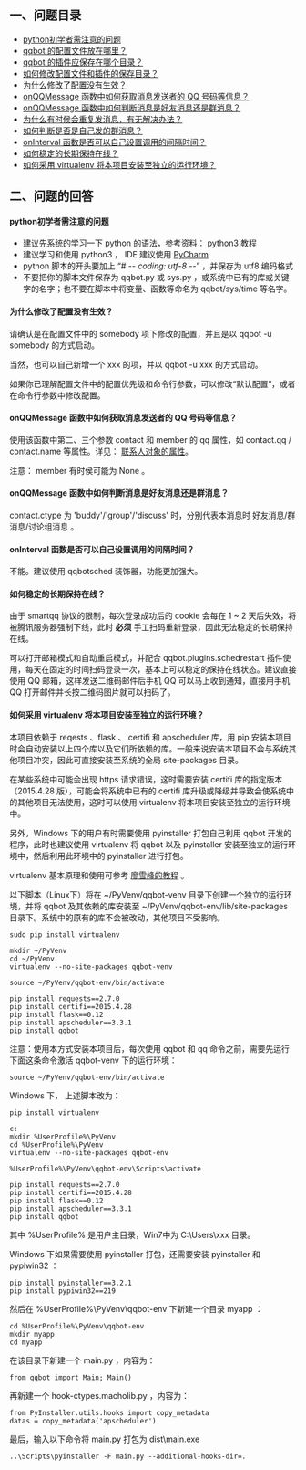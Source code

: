 一、问题目录
-------------

- [python初学者需注意的问题](https://github.com/pandolia/qqbot/blob/master/faq.md#python%E5%88%9D%E5%AD%A6%E8%80%85%E9%9C%80%E6%B3%A8%E6%84%8F%E7%9A%84%E9%97%AE%E9%A2%98)
- [qqbot 的配置文件放在哪里？](https://github.com/pandolia/qqbot#%E9%85%8D%E7%BD%AE%E6%96%87%E4%BB%B6%E7%9A%84%E4%BD%BF%E7%94%A8%E6%96%B9%E6%B3%95)
- [qqbot 的插件应保存在哪个目录？](https://github.com/pandolia/qqbot#%E5%85%AB-%E6%8F%92%E4%BB%B6)
- [如何修改配置文件和插件的保存目录？](https://github.com/pandolia/qqbot#%E5%B7%A5%E4%BD%9C%E7%9B%AE%E5%BD%95)
- [为什么修改了配置没有生效？](https://github.com/pandolia/qqbot/blob/master/faq.md#%E4%B8%BA%E4%BB%80%E4%B9%88%E4%BF%AE%E6%94%B9%E4%BA%86%E9%85%8D%E7%BD%AE%E6%B2%A1%E6%9C%89%E7%94%9F%E6%95%88)
- [onQQMessage 函数中如何获取消息发送者的 QQ 号码等信息？](https://github.com/pandolia/qqbot/blob/master/faq.md#onqqmessage-%E5%87%BD%E6%95%B0%E4%B8%AD%E5%A6%82%E4%BD%95%E8%8E%B7%E5%8F%96%E6%B6%88%E6%81%AF%E5%8F%91%E9%80%81%E8%80%85%E7%9A%84-qq-%E5%8F%B7%E7%A0%81%E7%AD%89%E4%BF%A1%E6%81%AF)
- [onQQMessage 函数中如何判断消息是好友消息还是群消息？](https://github.com/pandolia/qqbot/blob/master/faq.md#onqqmessage-%E5%87%BD%E6%95%B0%E4%B8%AD%E5%A6%82%E4%BD%95%E5%88%A4%E6%96%AD%E6%B6%88%E6%81%AF%E6%98%AF%E5%A5%BD%E5%8F%8B%E6%B6%88%E6%81%AF%E8%BF%98%E6%98%AF%E7%BE%A4%E6%B6%88%E6%81%AF)
- [为什么有时候会重复发消息，有无解决办法？](https://github.com/pandolia/qqbot#3-botsendtocontact-content-resendon1202true----%E5%90%91-xx-%E5%8F%91%E6%B6%88%E6%81%AF%E6%88%90%E5%8A%9F%E9%94%99%E8%AF%AF)
- [如何判断是否是自己发的群消息？](https://github.com/pandolia/qqbot#%E5%88%A4%E6%96%AD%E6%98%AF%E5%90%A6%E6%98%AF%E8%87%AA%E5%B7%B1%E5%8F%91%E7%9A%84%E6%B6%88%E6%81%AF)
- [onInterval 函数是否可以自己设置调用的间隔时间？](https://github.com/pandolia/qqbot/blob/master/faq.md#oninterval-%E5%87%BD%E6%95%B0%E6%98%AF%E5%90%A6%E5%8F%AF%E4%BB%A5%E8%87%AA%E5%B7%B1%E8%AE%BE%E7%BD%AE%E8%B0%83%E7%94%A8%E7%9A%84%E9%97%B4%E9%9A%94%E6%97%B6%E9%97%B4)
- [如何稳定的长期保持在线？](https://github.com/pandolia/qqbot/blob/master/faq.md#%E5%A6%82%E4%BD%95%E7%A8%B3%E5%AE%9A%E7%9A%84%E9%95%BF%E6%9C%9F%E4%BF%9D%E6%8C%81%E5%9C%A8%E7%BA%BF)
- [如何采用 virtualenv 将本项目安装至独立的运行环境？](https://github.com/pandolia/qqbot/blob/master/faq.md#%E5%A6%82%E4%BD%95%E9%87%87%E7%94%A8-virtualenv-%E5%B0%86%E6%9C%AC%E9%A1%B9%E7%9B%AE%E5%AE%89%E8%A3%85%E8%87%B3%E7%8B%AC%E7%AB%8B%E7%9A%84%E8%BF%90%E8%A1%8C%E7%8E%AF%E5%A2%83)

二、问题的回答
-------------

#### python初学者需注意的问题

- 建议先系统的学习一下 python 的语法，参考资料： [python3 教程](https://www.liaoxuefeng.com/wiki/0014316089557264a6b348958f449949df42a6d3a2e542c000)
- 建议学习和使用 python3 ， IDE 建议使用 [PyCharm](https://www.jetbrains.com/pycharm/)
- python 脚本的开头要加上 “# -*- coding: utf-8 -*-” ，并保存为 utf8 编码格式
- 不要把你的脚本文件保存为 qqbot.py 或 sys.py ，或系统中已有的库或关键字的名字；也不要在脚本中将变量、函数等命名为 qqbot/sys/time 等名字。

#### 为什么修改了配置没有生效？

请确认是在配置文件中的 somebody 项下修改的配置，并且是以 qqbot -u somebody 的方式启动。

当然，也可以自己新增一个 xxx 的项，并以 qqbot -u xxx 的方式启动。

如果你已理解配置文件中的配置优先级和命令行参数，可以修改“默认配置”，或者在命令行参数中修改配置。

#### onQQMessage 函数中如何获取消息发送者的 QQ 号码等信息？

使用该函数中第二、三个参数 contact 和 member 的 qq 属性，如 contact.qq / contact.name 等属性。详见： [联系人对象的属性](https://github.com/pandolia/qqbot/blob/master/qcontact-attr.md)。

注意： member 有时侯可能为 None 。

#### onQQMessage 函数中如何判断消息是好友消息还是群消息？

contact.ctype 为 'buddy'/'group'/'discuss' 时，分别代表本消息时 好友消息/群消息/讨论组消息 。

#### onInterval 函数是否可以自己设置调用的间隔时间？

不能。建议使用 qqbotsched 装饰器，功能更加强大。

#### 如何稳定的长期保持在线？

由于 smartqq 协议的限制，每次登录成功后的 cookie 会每在 1 ~ 2 天后失效，将被腾讯服务器强制下线，此时 **必须** 手工扫码重新登录，因此无法稳定的长期保持在线。

可以打开邮箱模式和自动重启模式，并配合 qqbot.plugins.schedrestart 插件使用，每天在固定的时间扫码登录一次，基本上可以稳定的保持在线状态。建议直接使用 QQ 邮箱，这样发送二维码邮件后手机 QQ 可以马上收到通知，直接用手机 QQ 打开邮件并长按二维码图片就可以扫码了。

#### 如何采用 virtualenv 将本项目安装至独立的运行环境？

本项目依赖于 reqests 、flask 、 certifi 和 apscheduler 库，用 pip 安装本项目时会自动安装以上四个库以及它们所依赖的库。一般来说安装本项目不会与系统其他项目冲突，因此可直接安装至系统的全局 site-packages 目录。

在某些系统中可能会出现 https 请求错误，这时需要安装 certifi 库的指定版本（2015.4.28 版），可能会将系统中已有的 certifi 库升级或降级并导致会使系统中的其他项目无法使用，这时可以使用 virtualenv 将本项目安装至独立的运行环境中。

另外，Windows 下的用户有时需要使用 pyinstaller 打包自己利用 qqbot 开发的程序，此时也建议使用 virtualenv 将 qqbot 以及 pyinstaller 安装至独立的运行环境中，然后利用此环境中的 pyinstaller 进行打包。

virtualenv 基本原理和使用可参考 [廖雪峰的教程](http://www.liaoxuefeng.com/wiki/0014316089557264a6b348958f449949df42a6d3a2e542c000/001432712108300322c61f256c74803b43bfd65c6f8d0d0000) 。

以下脚本（Linux下）将在 ~/PyVenv/qqbot-venv 目录下创建一个独立的运行环境，并将 qqbot 及其依赖的库安装至 ~/PyVenv/qqbot-env/lib/site-packages 目录下。系统中的原有的库不会被改动，其他项目不受影响。

    sudo pip install virtualenv

    mkdir ~/PyVenv
    cd ~/PyVenv
    virtualenv --no-site-packages qqbot-venv

    source ~/PyVenv/qqbot-env/bin/activate

    pip install requests==2.7.0
    pip install certifi==2015.4.28
    pip install flask==0.12
    pip install apscheduler==3.3.1
    pip install qqbot

注意：使用本方式安装本项目后，每次使用 qqbot 和 qq 命令之前，需要先运行下面这条命令激活 qqbot-venv 下的运行环境：

    source ~/PyVenv/qqbot-env/bin/activate

Windows 下， 上述脚本改为：

    pip install virtualenv
    
    c:
    mkdir %UserProfile%\PyVenv
    cd %UserProfile%\PyVenv
    virtualenv --no-site-packages qqbot-env

    %UserProfile%\PyVenv\qqbot-env\Scripts\activate

    pip install requests==2.7.0
    pip install certifi==2015.4.28
    pip install flask==0.12
    pip install apscheduler==3.3.1
    pip install qqbot

其中 %UserProfile% 是用户主目录，Win7中为 C:\Users\xxx 目录。

Windows 下如果需要使用 pyinstaller 打包，还需要安装 pyinstaller 和 pypiwin32 ：

    pip install pyinstaller==3.2.1
    pip install pypiwin32==219

然后在 %UserProfile%\PyVenv\qqbot-env 下新建一个目录 myapp ：
    
    cd %UserProfile%\PyVenv\qqbot-env
    mkdir myapp
    cd myapp

在该目录下新建一个 main.py ，内容为：

    from qqbot import Main; Main()

再新建一个 hook-ctypes.macholib.py ，内容为：

    from PyInstaller.utils.hooks import copy_metadata
    datas = copy_metadata('apscheduler')

最后，输入以下命令将 main.py 打包为 dist\main.exe

    ..\Scripts\pyinstaller -F main.py --additional-hooks-dir=.
